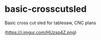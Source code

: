 # basic-crosscutsled
Basic cross cut sled for tablesaw, CNC plans

(https://i.imgur.com/HUzsp4Z.png)

